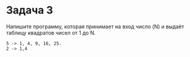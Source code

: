 # Задача 3
Напишите программу, которая принимает на вход число (N) и выдаёт таблицу квадратов чисел от 1 до N.
```
5 -> 1, 4, 9, 16, 25.
2 -> 1,4
```